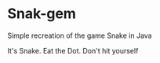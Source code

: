 # Snak-gem
Simple recreation of the game Snake in Java


It's Snake. Eat the Dot. Don't hit yourself
